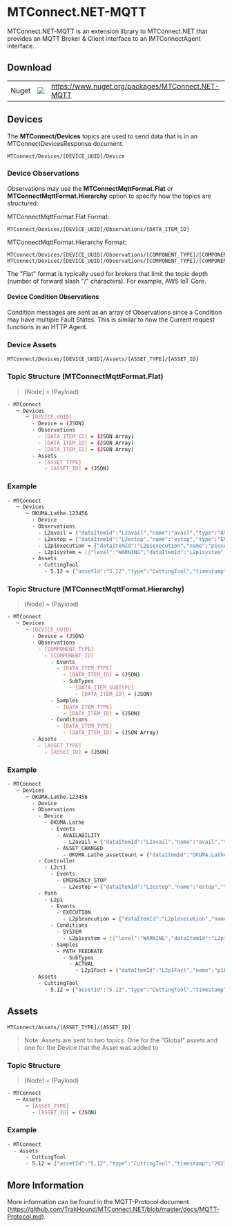 ﻿# MTConnect.NET-MQTT
MTConnect.NET-MQTT is an extension library to MTConnect.NET that provides an MQTT Broker & Client interface to an IMTConnectAgent interface.

## Download
<table>
    <tbody>
        <tr>
            <td>Nuget</td>
            <td><img src="https://img.shields.io/nuget/dt/MTConnect.NET-MQTT?style=for-the-badge&logo=nuget&label=%20&color=%23333"/></td>
            <td><a href="https://www.nuget.org/packages/MTConnect.NET-MQTT">https://www.nuget.org/packages/MTConnect.NET-MQTT</a></td>
        </tr>
    </tbody>
</table>

## Devices
The **MTConnect/Devices** topics are used to send data that is in an MTConnectDevicesResponse document.

```
MTConnect/Devices/[DEVICE_UUID]/Device
```

### Device Observations
Observations may use the **MTConnectMqttFormat.Flat** or **MTConnectMqttFormat.Hierarchy** option to specify how the topics are structured.

MTConnectMqttFormat.Flat Format:
```
MTConnect/Devices/[DEVICE_UUID]/Observations/[DATA_ITEM_ID]
```

MTConnectMqttFormat.Hierarchy Format:
```
MTConnect/Devices/[DEVICE_UUID]/Observations/[COMPONENT_TYPE]/[COMPONENT_ID]/[DATA_ITEM_CATEGORY]/[DATA_ITEM_TYPE]/[DATA_ITEM_ID]
MTConnect/Devices/[DEVICE_UUID]/Observations/[COMPONENT_TYPE]/[COMPONENT_ID]/[DATA_ITEM_CATEGORY]/[DATA_ITEM_TYPE]/SubTypes/[DATA_ITEM_SUBTYPE]/[DATA_ITEM_ID]
```

The "Flat" format is typically used for brokers that limit the topic depth (number of forward slash "/" characters). For example, AWS IoT Core.

#### Device Condition Observations
Condition messages are sent as an array of Observations since a Condition may have multiple Fault States. This is similar to how the Current request functions in an HTTP Agent.

### Device Assets
```
MTConnect/Devices/[DEVICE_UUID]/Assets/[ASSET_TYPE]/[ASSET_ID]
```

### Topic Structure (MTConnectMqttFormat.Flat)

> [Node] = (Payload)

```bash
- MTConnect
   ─ Devices
      ─ [DEVICE_UUID]
        - Device = (JSON)
        - Observations
          - [DATA_ITEM_ID] = (JSON Array)
          - [DATA_ITEM_ID] = (JSON Array)
          - [DATA_ITEM_ID] = (JSON Array)
        - Assets
          - [ASSET_TYPE]
            - [ASSET_ID] = (JSON)
```

### Example
```bash
- MTConnect
   ─ Devices
      ─ OKUMA.Lathe.123456
        - Device
        - Observations
          - L2avail = {"dataItemId":"L2avail","name":"avail","type":"AVAILABILITY","timestamp":"2023-02-07T20:02:26.8978653Z","result":"AVAILABLE"}
          - L2estop = {"dataItemId":"L2estop","name":"estop","type":"EMERGENCY_STOP","timestamp":"2023-02-07T20:02:26.8978653Z","result":"ARMED"}
          - L2p1execution = {"dataItemId":"L2p1execution","name":"p1execution","type":"EXECUTION","timestamp":"2023-02-07T20:02:26.7671421Z","result":"UNAVAILABLE"}
          - L2p1system = [{"level":"WARNING","dataItemId":"L2p1system","name":"p1system","type":"SYSTEM","timestamp":"2023-02-07T20:30:16.8639659Z","result":"Not Found","nativeCode":"404"},{"level":"FAULT","dataItemId":"L2p1system","name":"p1system","type":"SYSTEM","timestamp":"2023-02-07T20:30:38.9662297Z","result":"Interval Error","nativeCode":"500"}]         
        - Assets
          - CuttingTool
            - 5.12 = {"assetId":"5.12","type":"CuttingTool","timestamp":"2023-02-07T13:36:04.7288143Z","deviceUuid":"OKUMA.Lathe.123456","serialNumber":"12345678946","toolId":"12","cuttingToolLifeCycle":{"cutterStatus":["AVAILABLE","NEW","MEASURED"],"location":{"type":"SPINDLE"},"programToolGroup":"5","programToolNumber":"12","measurements":[{"type":"FunctionalLength","value":7.6543,"units":"MILLIMETER","code":"LF"},{"type":"CuttingDiameterMax","value":0.375,"units":"MILLIMETER","code":"DC"}]}}
```

### Topic Structure (MTConnectMqttFormat.Hierarchy)

> [Node] = (Payload)

```bash
- MTConnect
   ─ Devices
      ─ [DEVICE_UUID]
        - Device = (JSON)
        - Observations
          - [COMPONENT_TYPE]
            - [COMPONENT_ID]
              - Events
                - [DATA_ITEM_TYPE]
                  - [DATA_ITEM_ID] = (JSON)
                  - SubTypes
                    - [DATA_ITEM_SUBTYPE]
                      - [DATA_ITEM_ID] = (JSON)
              - Samples
                - [DATA_ITEM_TYPE]
                  - [DATA_ITEM_ID] = (JSON)
              - Conditions
                - [DATA_ITEM_TYPE]
                  - [DATA_ITEM_ID] = (JSON Array)
        - Assets
          - [ASSET_TYPE]
            - [ASSET_ID] = (JSON)
```

### Example
```bash
- MTConnect
   ─ Devices
      ─ OKUMA.Lathe.123456
        - Device
        - Observations
          - Device
            - OKUMA.Lathe
              - Events
                - AVAILABILITY
                  - L2avail = {"dataItemId":"L2avail","name":"avail","type":"AVAILABILITY","timestamp":"2023-02-07T20:02:26.8978653Z","result":"AVAILABLE"}
                - ASSET_CHANGED
                  - OKUMA.Lathe_assetCount = {"dataItemId":"OKUMA.Lathe_assetCount","name":"assetCount","type":"ASSET_COUNT","timestamp":"2023-02-07T20:02:26.7671421Z","result":"UNAVAILABLE","count":0}
          - Controller
            - L2ct1
              - Events
                - EMERGENCY_STOP
                  - L2estop = {"dataItemId":"L2estop","name":"estop","type":"EMERGENCY_STOP","timestamp":"2023-02-07T20:02:26.8978653Z","result":"ARMED"}
          - Path
            - L2p1
              - Events
                - EXECUTION
                  - L2p1execution = {"dataItemId":"L2p1execution","name":"p1execution","type":"EXECUTION","timestamp":"2023-02-07T20:02:26.7671421Z","result":"UNAVAILABLE"}
              - Conditions
                - SYSTEM
                  - L2p1system = [{"level":"WARNING","dataItemId":"L2p1system","name":"p1system","type":"SYSTEM","timestamp":"2023-02-07T20:30:16.8639659Z","result":"Not Found","nativeCode":"404"},{"level":"FAULT","dataItemId":"L2p1system","name":"p1system","type":"SYSTEM","timestamp":"2023-02-07T20:30:38.9662297Z","result":"Interval Error","nativeCode":"500"}]
              - Samples
                - PATH_FEEDRATE
                  - SubTypes
                    - ACTUAL
                      - L2p1Fact = {"dataItemId":"L2p1Fact","name":"p1Fact","type":"PATH_FEEDRATE","subType":"ACTUAL","timestamp":"2023-02-07T20:02:26.7671421Z","result":"UNAVAILABLE"}
        - Assets
          - CuttingTool
            - 5.12 = {"assetId":"5.12","type":"CuttingTool","timestamp":"2023-02-07T13:36:04.7288143Z","deviceUuid":"OKUMA.Lathe.123456","serialNumber":"12345678946","toolId":"12","cuttingToolLifeCycle":{"cutterStatus":["AVAILABLE","NEW","MEASURED"],"location":{"type":"SPINDLE"},"programToolGroup":"5","programToolNumber":"12","measurements":[{"type":"FunctionalLength","value":7.6543,"units":"MILLIMETER","code":"LF"},{"type":"CuttingDiameterMax","value":0.375,"units":"MILLIMETER","code":"DC"}]}}
```

## Assets
```
MTConnect/Assets/[ASSET_TYPE]/[ASSET_ID]
```
> Note: Assets are sent to two topics. One for the "Global" assets and one for the Device that the Asset was added to

### Topic Structure

> [Node] = (Payload)

```bash
- MTConnect
   ─ Assets
      ─ [ASSET_TYPE]
        - [ASSET_ID] = (JSON)
```

### Example
```bash
- MTConnect
  - Assets
      - CuttingTool
      - 5.12 = {"assetId":"5.12","type":"CuttingTool","timestamp":"2023-02-07T13:36:04.7288143Z","deviceUuid":"OKUMA.Lathe.123456","serialNumber":"12345678946","toolId":"12","cuttingToolLifeCycle":{"cutterStatus":["AVAILABLE","NEW","MEASURED"],"location":{"type":"SPINDLE"},"programToolGroup":"5","programToolNumber":"12","measurements":[{"type":"FunctionalLength","value":7.6543,"units":"MILLIMETER","code":"LF"},{"type":"CuttingDiameterMax","value":0.375,"units":"MILLIMETER","code":"DC"}]}}
```

## More Information
More information can be found in the MQTT-Protocol document (https://github.com/TrakHound/MTConnect.NET/blob/master/docs/MQTT-Protocol.md).